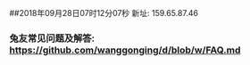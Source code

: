 ##2018年09月28日07时12分07秒 新址: 159.65.87.46
### 兔友常见问题及解答: https://github.com/wanggonging/d/blob/w/FAQ.md

